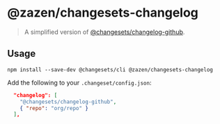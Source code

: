# @zazen/changesets-changelog

> A simplified version of [@changesets/changelog-github](https://github.com/changesets/changesets/tree/main/packages/changelog-github).

## Usage

```shell
npm install --save-dev @changesets/cli @zazen/changesets-changelog
```

Add the following to your `.changeset/config.json`:

```json
  "changelog": [
    "@changesets/changelog-github",
    { "repo": "org/repo" }
  ],
```

